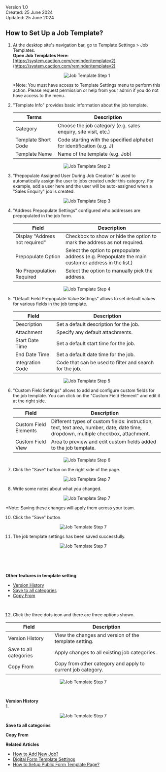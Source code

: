 Version 1.0<br>
Created: 25 June 2024<br>
Updated: 25 June 2024<br>
## How to Set Up a Job Template?
    
1. At the desktop site's navigation bar, go to Template Settings > Job Templates.<br>
   **Open Job Templates Here:** [https://system.caction.com/reminder/templatev2](https://system.caction.com/reminder/templatev2)<br>

   <p align="center">
      <img src="img2/Job_Template_Step_1.png" alt="Job Template Step 1">
   </p>

   *Note: You must have access to Template Settings menu to perform this action. Please request permission or help from your admin if you do not have access to the menu.<br>

2. "Template Info" provides basic information about the job template.<br>

   | Terms | Description |
   |-------|---------|
   | Category | Choose the job category (e.g. sales enquiry, site visit, etc.) |
   | Template Short Code | Code starting with the specified alphabet for identification (e.g. J) |
   | Template Name | Name of the template (e.g. Job) |

   <p align="center">
      <img src="img2/Job_Template_Step_2.png" alt="Job Template Step 2">
   </p>

3. "Prepopulate Assigned User During Job Creation" is used to automatically assign the user to jobs created under this category. For example, add a user here and the user will be auto-assigned when a "Sales Enquiry" job is created.<br>

   <p align="center">
      <img src="img2/Job_Template_Step_3.png" alt="Job Template Step 3">
   </p>

4. "Address Prepopulate Settings" configured who addresses are prepopulated in the job form.<br>

   | Field | Description |
   |-------|---------|
   | Display "Address not required" | Checkbox to show or hide the option to mark the address as not required. |
   | Prepopulate Option | Select the option to prepopulate address (e.g. Prepopulate the main customer address in the list.) |
   | No Prepopulation Required | Select the option to manually pick the address. |

   <p align="center">
      <img src="img2/Job_Template_Step_4.png" alt="Job Template Step 4">
   </p>

6. "Default Field Prepopulate Value Settings" allows to set default values for various fields in the job template.<br>

   | Field | Description |
   |-------|---------|
   | Description | Set a default description for the job. |
   | Attachment | Specify any default attachments. |
   | Start Date Time | Set a default start time for the job. |
   | End Date Time | Set a default date time for the job. |
   | Integration Code | Code that can be used to filter and search for the job. |

   <p align="center">
      <img src="img2/Job_Template_Step_5.png" alt="Job Template Step 5">
   </p>

7. "Custom Field Settings" allows to add and configure custom fields for the job template. You can click on the "Custom Field Element" and edit it at the right side.<br>

   | Field | Description |
   |-------|---------|
   | Custom Field Elements | Different types of custom fields: instruction, text, text area, number, date, date time, dropdown, multiple checkbox, attachment. |
   | Custom Field View | Area to preview and edit custom fields added to the job template. |

   <p align="center">
      <img src="img2/Job_Template_Step_6.png" alt="Job Template Step 6">
   </p>

8. Click the "Save" button on the right side of the page.<br>


   <p align="center">
      <img src="img2/Job_Template_Step_7.png" alt="Job Template Step 7">
   </p>

9. Write some notes about what you changed.<br>

   <p align="center">
      <img src="img2/Job_Template_Step_8.png" alt="Job Template Step 7">
   </p>
*Note: Saving these changes will apply them across your team.<br>

10. Click the "Save" button.<br>

   <p align="center">
      <img src="img2/Job_Template_Step_9.png" alt="Job Template Step 7">
   </p>

11. The job template settings has been saved successfully.<br>

   <p align="center">
      <img src="img2/Job_Template_Step_10.png" alt="Job Template Step 7">
   </p>
<br><br><br>

   **Other features in template setting**<br>
   - [Version History](#section1)
   - [Save to all categories](#section2)
   - [Copy From](#section3)
   <br>

12. Click the three dots icon and there are three options shown. <br>

   | Field | Description |
   |-------|-------------|
   | Version History | View the changes and version of the template setting. |
   | Save to all categories | Apply changes to all existing job categories. |
   | Copy From | Copy from other category and apply to current job category. |

   <p align="center">
      <img src="img2/Job_Template_Step_11.png" alt="Job Template Step 7">
   </p>
<br>

<a id="section1"></a>
   **Version History**<br>
1. 
   <p align="center">
      <img src="img2/Job_Template_Step_12.png" alt="Job Template Step 7">
   </p>

<a id="section2"></a>
   **Save to all categories**<br>

<a id="section3"></a>
   **Copy From**<br>

**Related Articles**
- [How to Add New Job?](Add_New_Job.md)
- [Digital Form Template Settings](Digital_Form_Template_Settings.md)
- [How to Setup Public Form Template Page?](Setup_Public_Form_Template_Page.md)
  
<!-- [Link Text](https://support.caction.com/Setup_Job_Template.html) -->
